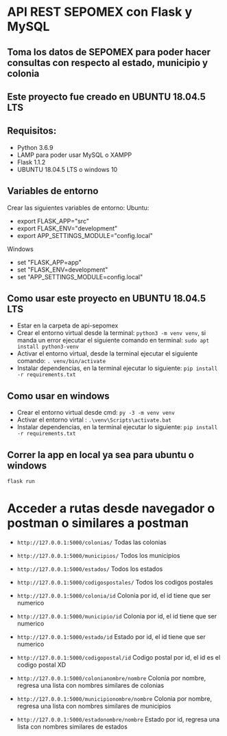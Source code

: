 # API REST SEPOMEX con Flask y MySQL
## Toma los datos de SEPOMEX para poder hacer consultas con respecto al estado, municipio y colonia
## Este proyecto fue creado en UBUNTU 18.04.5 LTS
## Requisitos: 
- Python 3.6.9
- LAMP para poder usar MySQL o XAMPP
- Flask 1.1.2
- UBUNTU 18.04.5 LTS o windows 10

## Variables de entorno
Crear las siguientes variables de entorno:
Ubuntu:
- export FLASK_APP="src"
- export FLASK_ENV="development"
- export APP_SETTINGS_MODULE="config.local"

Windows
- set "FLASK_APP=app"
- set "FLASK_ENV=development"
- set "APP_SETTINGS_MODULE=config.local"


## Como usar este proyecto en UBUNTU 18.04.5 LTS
- Estar en la carpeta de api-sepomex
- Crear el entorno virtual desde la terminal: `python3 -m venv venv`, si manda un error ejecutar el siguiente comando en terminal: `sudo apt install python3-venv`
- Activar el entorno virtual, desde la terminal ejecutar el siguiente comando: `. venv/bin/activate`
- Instalar dependencias, en la terminal ejecutar lo siguiente: `pip install -r requirements.txt`

## Como usar en windows
- Crear el entorno virtual desde cmd: `py -3 -m venv venv`
- Activar el entorno virtal : `.\venv\Scripts\activate.bat`
- Instalar dependencias, en la terminal ejecutar lo siguiente: `pip install -r requirements.txt`


## Correr la app en local ya sea para ubuntu o windows
`flask run`


# Acceder a rutas desde navegador o postman o similares a postman

- `http://127.0.0.1:5000/colonias/` Todas las colonias
- `http://127.0.0.1:5000/municipios/` Todos los municipios
- `http://127.0.0.1:5000/estados/` Todos los estados
- `http://127.0.0.1:5000/codigospostales/` Todos los codigos postales

- `http://127.0.0.1:5000/colonia/id` Colonia por id, el id tiene que ser numerico
- `http://127.0.0.1:5000/municipio/id` Colonia por id, el id tiene que ser numerico
- `http://127.0.0.1:5000/estado/id` Estado por id, el id tiene que ser numerico
- `http://127.0.0.1:5000/codigopostal/id` Codigo postal por id, el id es el codigo postal XD

- `http://127.0.0.1:5000/colonianombre/nombre` Colonia por nombre, regresa una lista con nombres similares de colonias
- `http://127.0.0.1:5000/municipionombre/nombre` Colonia por nombre, regresa una lista con nombres similares de municipios
- `http://127.0.0.1:5000/estadonombre/nombre` Estado por id, regresa una lista con nombres similares de estados